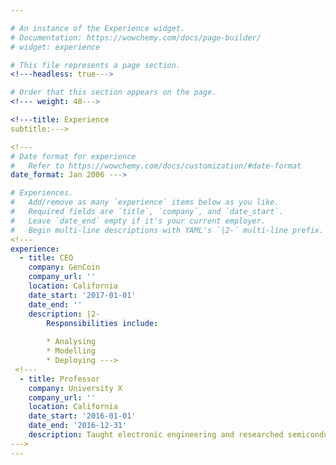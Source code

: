 ```yaml
---

# An instance of the Experience widget.
# Documentation: https://wowchemy.com/docs/page-builder/
# widget: experience

# This file represents a page section.
<!---headless: true--->

# Order that this section appears on the page.
<!--- weight: 40--->

<!---title: Experience
subtitle:--->

<!---
# Date format for experience
#   Refer to https://wowchemy.com/docs/customization/#date-format
date_format: Jan 2006 --->

# Experiences.
#   Add/remove as many `experience` items below as you like.
#   Required fields are `title`, `company`, and `date_start`.
#   Leave `date_end` empty if it's your current employer.
#   Begin multi-line descriptions with YAML's `|2-` multi-line prefix.
<!--- 
experience:
  - title: CEO
    company: GenCoin
    company_url: ''
    location: California
    date_start: '2017-01-01'
    date_end: ''
    description: |2-
        Responsibilities include:
        
        * Analysing
        * Modelling
        * Deploying --->
 <!---        
  - title: Professor
    company: University X
    company_url: ''
    location: California
    date_start: '2016-01-01'
    date_end: '2016-12-31'
    description: Taught electronic engineering and researched semiconductor physics.
--->
---
```

